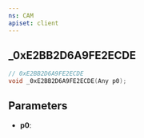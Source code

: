 ```yaml
---
ns: CAM
apiset: client
---
```

## _0xE2BB2D6A9FE2ECDE

```c
// 0xE2BB2D6A9FE2ECDE
void _0xE2BB2D6A9FE2ECDE(Any p0);
```


## Parameters
* **p0**: